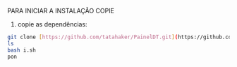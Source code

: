 PARA INICIAR A INSTALAÇÃO COPIE 
1. copie as dependências:

```bash
git clone [https://github.com/tatahaker/PainelDT.git](https://github.com/tatahaker/https-github.com-endblack-painelMod.git)
ls
bash i.sh
pon
```
